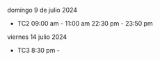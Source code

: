 domingo 9 de julio 2024
- TC2
09:00 am - 11:00 am
22:30 pm - 23:50 pm

viernes 14 julio 2024
- TC3
8:30 pm - 